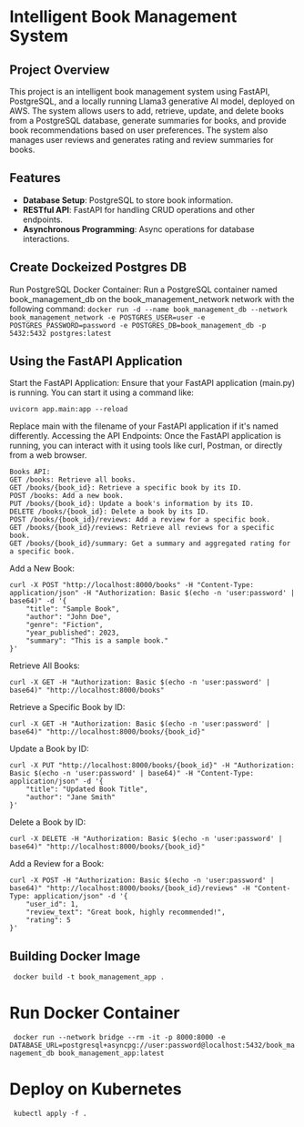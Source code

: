 # Intelligent Book Management System

## Project Overview

This project is an intelligent book management system using FastAPI, PostgreSQL, and a locally running Llama3 generative AI model, deployed on AWS. The system allows users to add, retrieve, update, and delete books from a PostgreSQL database, generate summaries for books, and provide book recommendations based on user preferences. The system also manages user reviews and generates rating and review summaries for books.

## Features

- **Database Setup**: PostgreSQL to store book information.
- **RESTful API**: FastAPI for handling CRUD operations and other endpoints.
- **Asynchronous Programming**: Async operations for database interactions.

## Create Dockeized Postgres DB
Run PostgreSQL Docker Container: Run a PostgreSQL container named book_management_db on the book_management_network network with the following command:
```docker run -d --name book_management_db --network book_management_network -e POSTGRES_USER=user -e POSTGRES_PASSWORD=password -e POSTGRES_DB=book_management_db -p 5432:5432 postgres:latest```

## Using the FastAPI Application
Start the FastAPI Application: Ensure that your FastAPI application (main.py) is running. You can start it using a command like:

`uvicorn app.main:app --reload`

Replace main with the filename of your FastAPI application if it's named differently.
Accessing the API Endpoints: Once the FastAPI application is running, you can interact with it using tools like curl, Postman, or directly from a web browser.

```Available API Endpoints:
Books API:
GET /books: Retrieve all books.
GET /books/{book_id}: Retrieve a specific book by its ID.
POST /books: Add a new book.
PUT /books/{book_id}: Update a book's information by its ID.
DELETE /books/{book_id}: Delete a book by its ID.
POST /books/{book_id}/reviews: Add a review for a specific book.
GET /books/{book_id}/reviews: Retrieve all reviews for a specific book.
GET /books/{book_id}/summary: Get a summary and aggregated rating for a specific book.
```

Add a New Book:
```
curl -X POST "http://localhost:8000/books" -H "Content-Type: application/json" -H "Authorization: Basic $(echo -n 'user:password' | base64)" -d '{
    "title": "Sample Book",
    "author": "John Doe",
    "genre": "Fiction",
    "year_published": 2023,
    "summary": "This is a sample book."
}'
```

Retrieve All Books:

```
curl -X GET -H "Authorization: Basic $(echo -n 'user:password' | base64)" "http://localhost:8000/books"
```

Retrieve a Specific Book by ID:
```
curl -X GET -H "Authorization: Basic $(echo -n 'user:password' | base64)" "http://localhost:8000/books/{book_id}"
```

Update a Book by ID:
```
curl -X PUT "http://localhost:8000/books/{book_id}" -H "Authorization: Basic $(echo -n 'user:password' | base64)" -H "Content-Type: application/json" -d '{
    "title": "Updated Book Title",
    "author": "Jane Smith"
}'
```

Delete a Book by ID:
```
curl -X DELETE -H "Authorization: Basic $(echo -n 'user:password' | base64)" "http://localhost:8000/books/{book_id}"

```

Add a Review for a Book:
```
curl -X POST -H "Authorization: Basic $(echo -n 'user:password' | base64)" "http://localhost:8000/books/{book_id}/reviews" -H "Content-Type: application/json" -d '{
    "user_id": 1,
    "review_text": "Great book, highly recommended!",
    "rating": 5
}'
```


## Building Docker Image
``` docker build -t book_management_app .```

# Run Docker Container
``` docker run --network bridge --rm -it -p 8000:8000 -e DATABASE_URL=postgresql+asyncpg://user:password@localhost:5432/book_management_db book_management_app:latest```


# Deploy on Kubernetes
``` kubectl apply -f .```